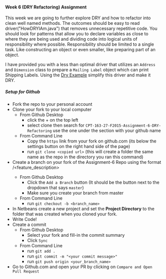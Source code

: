 #### Week 6 (DRY Refactoring) Assignment
This week we are going to further explore DRY and how to refactor into clean
well named methods. The outcomes should be easy to read driver("HowDRYIAm.java") that removes unnecessary repetitive code. You should look for patterns that allow you to declare variables as close to where they are being used and dividing code into logical units of responsibility where possible. Responsibility should be limited to a single task. Like constructing an object or even smaller, like preparing part of an object.

I have provided you with a less than optimal driver that utilizes an `Address` and `Dimension` class to prepare a `Mailing Label` object which can print Shipping Labels. Using the [Dry Example](https://github.com/WCCCEDU/CPT-163-DRY-RetailItem-Example) simplify this driver and make it DRY.

##### Setup for Github
- Fork the repo to your personal account
- Clone your fork to your local computer
  - From Github Desktop
    - click the + on the top left
    - select clone then search for `CPT-163-27-F2015-Assignment-6-DRY-Refactoring` use the one under the section with your github name
  - From Command Line
    - Copy the `https` link from your fork on github.com (its below the settings button on the right hand side of the page)
    - run `git clone <copied url>` (this will create a folder the same name as the repo in the directory you ran this command)
- Create a branch on your fork of the Assignment-6 Repo using the format <github-name>/<feature_description>
  - From Github Desktop
    - Click the `Add a Branch` button (It should be the button next to the dropdown that says `master`)
    - Make sure you create your branch from master
  - From Command Line
    - run `git checkout -b <branch_name>`
- In Netbeans create a new project and set the __Project Directory__ to the folder that was created when you cloned your fork.
- Write Code!
- Create a commit
  - From Github Desktop
    - Select your fork and fill-in the commit summary
    - Click `Sync`
  - From Command Line
    - run `git add .`
    - run `git commit -m "<your commit message>"`
    - run `git push origin <your_branch_name>`
- Go to Github.com and open your PR by clicking on `Compare and Open Pull Request`

